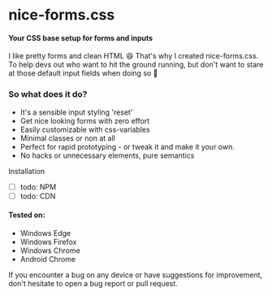 # nice-forms.css
#### Your CSS base setup for forms and inputs

I like pretty forms and clean HTML 😄 That's why I created nice-forms.css. To help devs out who want to hit the ground running, but don't want to stare at those default input fields when doing so 💩

### So what does it do?
- It's a sensible input styling 'reset'
- Get nice looking forms with zero effort
- Easily customizable with css-variables
- Minimal classes or non at all
- Perfect for rapid prototyping - or tweak it and make it your own.
- No hacks or unnecessary elements, pure semantics

Installation
- [ ] todo: NPM
- [ ] todo: CDN

#### Tested on:
- Windows Edge
- Windows Firefox
- Windows Chrome
- Android Chrome

If you encounter a bug on any device or have suggestions for improvement, don't hesitate to open a bug report or pull request.